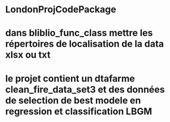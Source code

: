 # LondonProjCodePackage
# dans bliblio_func_class mettre les répertoires de localisation de la data xlsx ou txt
# le projet contient un dtafarme clean_fire_data_set3 et des données de selection de best modele en regression et classification LBGM
